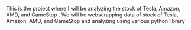 
This is the project where I will be analyzing the stock of Tesla, Amazon, AMD, and GameStop .
We will be webscrapping data of stock of Tesla, Amazon, AMD, and GameStop and analyzing using various python library

